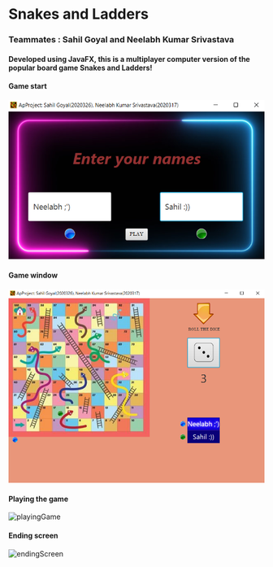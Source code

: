 # Snakes and Ladders

### Teammates : Sahil Goyal and Neelabh Kumar Srivastava

#### Developed using JavaFX, this is a multiplayer computer version of the popular board game Snakes and Ladders!

#### Game start
![Game Start](https://github.com/nksrivastavaa/Snakes-and-Ladders/blob/main/ProjectImages/StartingGame.png)

#### Game window
![Game Window](https://github.com/nksrivastavaa/Snakes-and-Ladders/blob/main/ProjectImages/GameWindow.png)

#### Playing the game
![playingGame](https://user-images.githubusercontent.com/97960185/177406304-4274e377-f9f8-4cc1-8d7c-f6a0b3019e23.gif)

#### Ending screen
![endingScreen](https://user-images.githubusercontent.com/97960185/177406909-596b6dff-b135-4634-afef-f450642e3ef6.gif)
